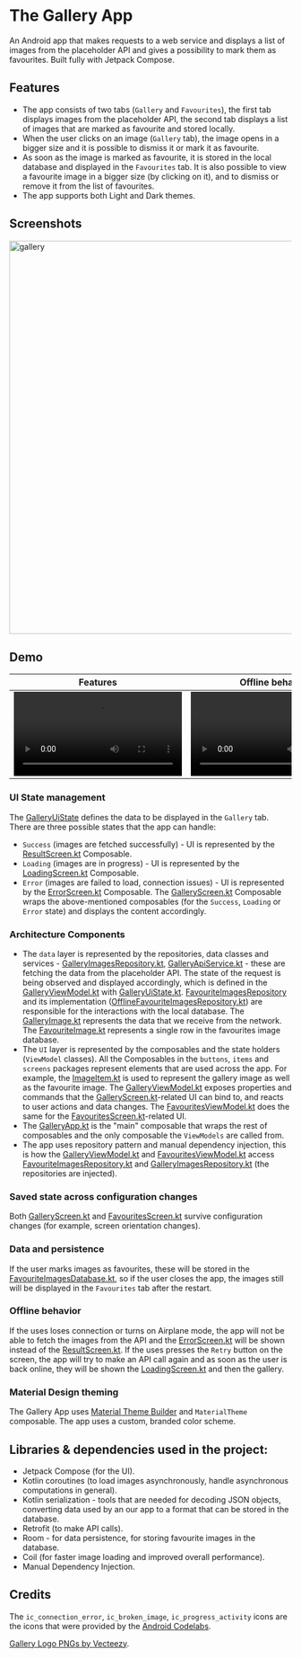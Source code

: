 # The Gallery App

An Android app that makes requests to a web service and displays a list of images from the placeholder API and gives a possibility to mark them as favourites.
Built fully with Jetpack Compose.

## Features

* The app consists of two tabs (`Gallery` and `Favourites`), the first tab displays images from the placeholder API, the second tab displays a list of images that are marked as favourite and stored locally.
* When the user clicks on an image (`Gallery` tab), the image opens in a bigger size and it is possible to dismiss it or mark it as favourite.
* As soon as the image is marked as favourite, it is stored in the local database and displayed in the `Favourites` tab. It is also possible to view a favourite image in a bigger size (by clicking on it), and to dismiss or remove it from the list of favourites.
* The app supports both Light and Dark themes.

## Screenshots
<img width="700" alt="gallery" src="https://github.com/user-attachments/assets/6d9f0287-967c-4c41-b7bf-75eca6ff533c">

## Demo
| Features | Offline behavior |
| ------------- | ------------- |
| <video src="https://github.com/user-attachments/assets/fc1f655b-dccb-4118-a6b3-75df00598642"> | <video src="https://github.com/user-attachments/assets/14007349-b1b4-4429-940c-62393a72e83a">| 

### UI State management
The [GalleryUiState](app/src/main/java/com/example/gallery/ui/GalleryViewModel.kt) defines the data to be displayed in the `Gallery` tab. 
There are three possible states that the app can handle:
* `Success` (images are fetched successfully) - UI is represented by the [ResultScreen.kt](app/src/main/java/com/example/gallery/ui/screens/ResultScreen.kt) Composable.
* `Loading` (images are in progress) - UI is represented by the [LoadingScreen.kt](app/src/main/java/com/example/gallery/ui/screens/LoadingScreen.kt) Composable.
* `Error` (images are failed to load, connection issues) - UI is represented by the [ErrorScreen.kt](app/src/main/java/com/example/gallery/ui/screens/ErrorScreen.kt) Composable.
The [GalleryScreen.kt](app/src/main/java/com/example/gallery/ui/screens/GalleryScreen.kt) Composable wraps the above-mentioned composables (for the `Success`, `Loading` or `Error` state) and displays the content accordingly.

### Architecture Components
* The `data` layer is represented by the repositories, data classes and services - [GalleryImagesRepository.kt](app/src/main/java/com/example/gallery/data/GalleryImagesRepository.kt), [GalleryApiService.kt](app/src/main/java/com/example/gallery/network/GalleryApiService.kt) - these are fetching the data from the placeholder API. The state of the request is being observed and displayed accordingly, which is defined in the [GalleryViewModel.kt](app/src/main/java/com/example/gallery/ui/GalleryViewModel.kt) with [GalleryUiState.kt](app/src/main/java/com/example/gallery/ui/GalleryViewModel.kt). [FavouriteImagesRepository](app/src/main/java/com/example/gallery/data/FavouriteImagesRepository.kt) and its implementation ([OfflineFavouriteImagesRepository.kt](app/src/main/java/com/example/gallery/data/OfflineFavouriteImagesRepository.kt)) are responsible for the interactions with the local database. The [GalleryImage.kt](app/src/main/java/com/example/gallery/model/GalleryImage.kt) represents the data that we receive from the network. The [FavouriteImage.kt](app/src/main/java/com/example/gallery/model/FavouriteImage.kt) represents a single row in the favourites image database.
* The `UI` layer is represented by the composables and the state holders (`ViewModel` classes). All the Composables in the `buttons`, `items` and `screens` packages represent elements that are used across the app. For example, the [ImageItem.kt](app/src/main/java/com/example/gallery/ui/items/ImageItem.kt) is used to represent the gallery image as well as the favourite image. The [GalleryViewModel.kt](app/src/main/java/com/example/gallery/ui/GalleryViewModel.kt) exposes properties and commands that the [GalleryScreen.kt](app/src/main/java/com/example/gallery/ui/screens/GalleryScreen.kt)-related UI can bind to, and reacts to user actions and data changes. The [FavouritesViewModel.kt](app/src/main/java/com/example/gallery/ui/FavouritesViewModel.kt) does the same for the [FavouritesScreen.kt](app/src/main/java/com/example/gallery/ui/screens/FavouritesScreen.kt)-related UI.
* The [GalleryApp.kt](app/src/main/java/com/example/gallery/ui/GalleryApp.kt) is the "main" composable that wraps the rest of composables and the only composable the `ViewModels` are called from.
* The app uses repository pattern and manual dependency injection, this is how the [GalleryViewModel.kt](app/src/main/java/com/example/gallery/ui/GalleryViewModel.kt) and [FavouritesViewModel.kt](app/src/main/java/com/example/gallery/ui/FavouritesViewModel.kt) access [FavouriteImagesRepository.kt](app/src/main/java/com/example/gallery/data/FavouriteImagesRepository.kt) and [GalleryImagesRepository.kt](app/src/main/java/com/example/gallery/data/GalleryImagesRepository.kt) (the repositories are injected).

### Saved state across configuration changes
Both [GalleryScreen.kt](app/src/main/java/com/example/gallery/ui/screens/GalleryScreen.kt) and [FavouritesScreen.kt](app/src/main/java/com/example/gallery/ui/screens/FavouritesScreen.kt) survive configuration changes (for example, screen orientation changes). 

### Data and persistence
If the user marks images as favourites, these will be stored in the [FavouriteImagesDatabase.kt](app/src/main/java/com/example/gallery/data/FavouriteImagesDatabase.kt), so if the user closes the app, the images still will be displayed in the `Favourites` tab after the restart. 

### Offline behavior
If the uses loses connection or turns on Airplane mode, the app will not be able to fetch the images from the API and the [ErrorScreen.kt](app/src/main/java/com/example/gallery/ui/screens/ErrorScreen.kt) will be shown instead of the [ResultScreen.kt](app/src/main/java/com/example/gallery/ui/screens/ResultScreen.kt). 
If the uses presses the `Retry` button on the screen, the app will try to make an API call again and as soon as the user is back online, they will be shown the [LoadingScreen.kt](app/src/main/java/com/example/gallery/ui/screens/LoadingScreen.kt) and then the gallery.

### Material Design theming
The Gallery App uses [Material Theme Builder](https://material-foundation.github.io/material-theme-builder/) and `MaterialTheme` composable. The app uses a custom, branded color scheme. 

## Libraries & dependencies used in the project:

*   Jetpack Compose (for the UI).
*   Kotlin coroutines (to load images asynchronously, handle asynchronous computations in general).
*   Kotlin serialization - tools that are needed for decoding JSON objects, converting data used by an our app to a format that can be stored in the database.
*   Retrofit (to make API calls).
*   Room - for data persistence, for storing favourite images in the database.
*   Coil (for faster image loading and improved overall performance).
*   Manual Dependency Injection.

## Credits 
The `ic_connection_error`, `ic_broken_image`, `ic_progress_activity` icons are the icons that were provided by the [Android Codelabs](https://developer.android.com/get-started/codelabs).

<a href="https://www.vecteezy.com/free-png/gallery-logo">Gallery Logo PNGs by Vecteezy</a>.


